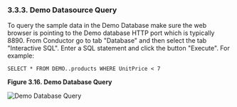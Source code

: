 <div>

<div>

<div>

<div>

### 3.3.3. Demo Datasource Query

</div>

</div>

</div>

To query the sample data in the Demo Database make sure the web browser
is pointing to the Demo database HTTP port which is typically 8890. From
Conductor go to tab "Database" and then select the tab "Interactive
SQL". Enter a SQL statement and click the button "Execute". For example:

``` programlisting
SELECT * FROM DEMO..products WHERE UnitPrice < 7
```

<div>

<div>

**Figure 3.16. Demo Database Query**

<div>

<div>

![Demo Database Query](images/demoquery.png)

</div>

</div>

</div>

  

</div>

</div>
